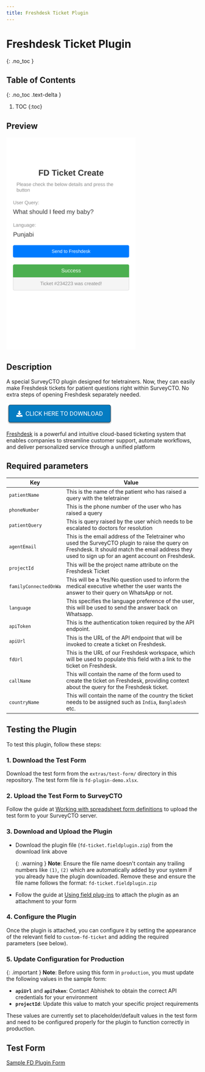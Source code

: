 ```yaml
---
title: Freshdesk Ticket Plugin
---
```

# Freshdesk Ticket Plugin
{: .no_toc }

## Table of Contents
{: .no_toc .text-delta }

1. TOC
{:toc}

## Preview
![](extras/plugin-preview.png)

## Description

A special SurveyCTO plugin designed for teletrainers. Now, they can easily make Freshdesk tickets for patient questions right within SurveyCTO. No extra steps of opening Freshdesk separately needed.

[![Download now](extras/download-button.png)](https://github.com/NooraHealth/fd-ticket-scto-plugin/raw/main/fd-ticket.fieldplugin.zip)

[Freshdesk](https://www.freshworks.com/freshdesk/) is a powerful and intuitive cloud-based ticketing system that enables companies to streamline customer support, automate workflows, and deliver personalized service through a unified platform

## Required parameters

| Key                     | Value                                                                                                                                                                                                 |
| ----------------------- | ----------------------------------------------------------------------------------------------------------------------------------------------------------------------------------------------------- |
| `patientName`         | This is the name of the patient who has raised a query with the teletrainer                                                                                                                           |
| `phoneNumber`         | This is the phone number of the user who has raised a query                                                                                                                                           |
| `patientQuery`        | This is query raised by the user which needs to be escalated to doctors for resolution                                                                                                                |
| `agentEmail`          | This is the email address of the Teletrainer who used the SurveyCTO plugin to raise the query on Freshdesk. It should match the email address they used to sign up for an agent account on Freshdesk. |
| `projectId`           | This will be the project name attribute on the Freshdesk Ticket                                                                                                                                       |
| `familyConnectedOnWa` | This will be a Yes/No question used to inform the medical executive whether the user wants the answer to their query on WhatsApp or not.                                                              |
| `language`            | This specifies the language preference of the user, this will be used to send the answer back on Whatsapp.                                                                                            |
| `apiToken`            | This is the authentication token required by the API endpoint.                                                                                                                                        |
| `apiUrl`              | This is the URL of the API endpoint that will be invoked to create a ticket on Freshdesk.                                                                                                             |
| `fdUrl`               | This is the URL of our Freshdesk workspace, which will be used to populate this field with a link to the ticket on Freshdesk.                                                                         |
| `callName`            | This will contain the name of the form used to create the ticket on Freshdesk, providing context about the query for the Freshdesk ticket.                                                            |
| `countryName`         | This will contain the name of the country the ticket needs to be assigned such as `India`, `Bangladesh` etc.                                                                                      |

## Testing the Plugin

To test this plugin, follow these steps:

### 1. Download the Test Form

Download the test form from the `extras/test-form/` directory in this repository. The test form file is `fd-plugin-demo.xlsx`.

### 2. Upload the Test Form to SurveyCTO

Follow the guide at [Working with spreadsheet form definitions](https://support.surveycto.com/hc/en-us/articles/4613295552275-Working-with-spreadsheet-form-definitions-1-Creating-and-uploading#2) to upload the test form to your SurveyCTO server.

### 3. Download and Upload the Plugin

- Download the plugin file (`fd-ticket.fieldplugin.zip`) from the download link above

  {: .warning }
  **Note**: Ensure the file name doesn't contain any trailing numbers like `(1)`, `(2)` which are automatically added by your system if you already have the plugin downloaded. Remove these and ensure the file name follows the format: `fd-ticket.fieldplugin.zip`

- Follow the guide at [Using field plug-ins](https://docs.surveycto.com/02-designing-forms/03-advanced-topics/06.using-field-plug-ins.html) to attach the plugin as an attachment to your form

### 4. Configure the Plugin

Once the plugin is attached, you can configure it by setting the appearance of the relevant field to `custom-fd-ticket` and adding the required parameters (see below).

### 5. Update Configuration for Production

{: .important }
**Note**: Before using this form in `production`, you must update the following values in the sample form:

- **`apiUrl`** and **`apiToken`**: Contact Abhishek to obtain the correct API credentials for your environment
- **`projectId`**: Update this value to match your specific project requirements

These values are currently set to placeholder/default values in the test form and need to be configured properly for the plugin to function correctly in production.

## Test Form
[Sample FD Plugin Form](./extras/test-form/fd-plugin-demo.xlsx)
